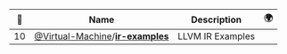 |:star2: | Name | Description | 🌍|
|---|---|---|---|
|10|[@Virtual-Machine](https://github.com/Virtual-Machine)/[**ir-examples**](https://github.com/Virtual-Machine/ir-examples)|LLVM IR Examples||

